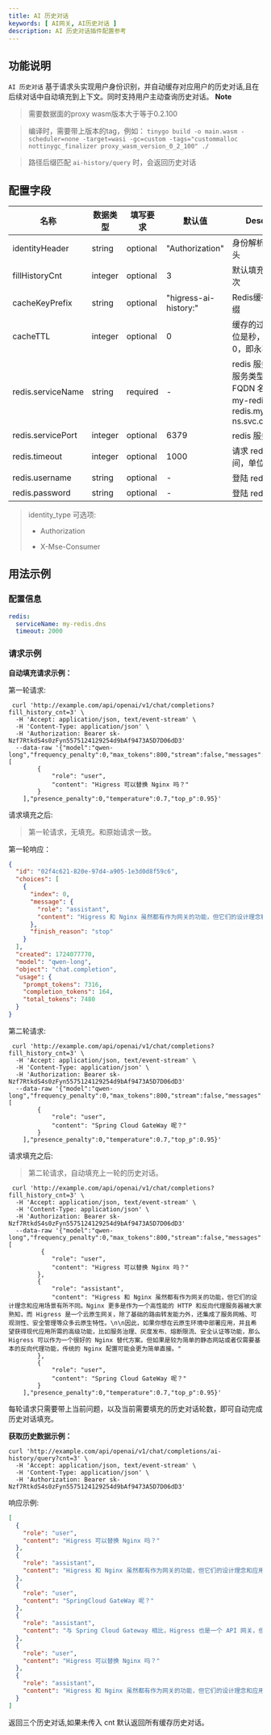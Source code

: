 ```yaml
---
title: AI 历史对话
keywords: [ AI网关, AI历史对话 ]
description: AI 历史对话插件配置参考
---
```


## 功能说明

`AI 历史对话` 基于请求头实现用户身份识别，并自动缓存对应用户的历史对话,且在后续对话中自动填充到上下文。同时支持用户主动查询历史对话。
**Note**

> 需要数据面的proxy wasm版本大于等于0.2.100

> 编译时，需要带上版本的tag，例如：
`tinygo build -o main.wasm -scheduler=none -target=wasi -gc=custom -tags="custommalloc nottinygc_finalizer proxy_wasm_version_0_2_100" ./`

> 路径后缀匹配 `ai-history/query` 时，会返回历史对话

## 配置字段

| 名称                | 数据类型    | 填写要求     | 默认值                   | Description                                                               |
|-------------------|---------|----------|-----------------------|---------------------------------------------------------------------------|
| identityHeader    | string  | optional | "Authorization"       | 身份解析对应的请求头                                                                |
| fillHistoryCnt    | integer | optional | 3                     | 默认填充历史对话轮次                                                                |
| cacheKeyPrefix    | string  | optional | "higress-ai-history:" | Redis缓存Key的前缀                                                             |
| cacheTTL          | integer | optional | 0                     | 缓存的过期时间，单位是秒，默认值为0，即永不过期                                                  |
| redis.serviceName | string  | required | -                     | redis 服务名称，带服务类型的完整 FQDN 名称，例如 my-redis.dns、redis.my-ns.svc.cluster.local |
| redis.servicePort | integer | optional | 6379                  | redis 服务端口                                                                |
| redis.timeout     | integer | optional | 1000                  | 请求 redis 的超时时间，单位为毫秒                                                      |
| redis.username    | string  | optional | -                     | 登陆 redis 的用户名                                                             |
| redis.password    | string  | optional | -                     | 登陆 redis 的密码                                                              |

> identity_type 可选项:
>
>- Authorization
>
>- X-Mse-Consumer

## 用法示例

### 配置信息

```yaml
redis:
  serviceName: my-redis.dns
  timeout: 2000
```

### 请求示例

**自动填充请求示例：**

第一轮请求:

```
 curl 'http://example.com/api/openai/v1/chat/completions?fill_history_cnt=3' \
  -H 'Accept: application/json, text/event-stream' \
  -H 'Content-Type: application/json' \
  -H 'Authorization: Bearer sk-Nzf7RtkdS4s0zFyn5575124129254d9bAf9473A5D7D06dD3'
  --data-raw '{"model":"qwen-long","frequency_penalty":0,"max_tokens":800,"stream":false,"messages":[
        {
            "role": "user",
            "content": "Higress 可以替换 Nginx 吗？"
        }
    ],"presence_penalty":0,"temperature":0.7,"top_p":0.95}'
```

请求填充之后:
> 第一轮请求，无填充。和原始请求一致。

第一轮响应：

```json
{
  "id": "02f4c621-820e-97d4-a905-1e3d0d8f59c6",
  "choices": [
    {
      "index": 0,
      "message": {
        "role": "assistant",
        "content": "Higress 和 Nginx 虽然都有作为网关的功能，但它们的设计理念和应用场景有所不同。Nginx 更多是作为一个高性能的 HTTP 和反向代理服务器被大家熟知，而 Higress 是一个云原生网关，除了基础的路由转发能力外，还集成了服务网格、可观测性、安全管理等众多云原生特性。\n\n因此，如果你想在云原生环境中部署应用，并且希望获得现代应用所需的高级功能，比如服务治理、灰度发布、熔断限流、安全认证等功能，那么 Higress 可以作为一个很好的 Nginx 替代方案。但如果是较为简单的静态网站或者仅需要基本的反向代理功能，传统的 Nginx 配置可能会更为简单直接。"
      },
      "finish_reason": "stop"
    }
  ],
  "created": 1724077770,
  "model": "qwen-long",
  "object": "chat.completion",
  "usage": {
    "prompt_tokens": 7316,
    "completion_tokens": 164,
    "total_tokens": 7480
  }
}
```

第二轮请求:

```
 curl 'http://example.com/api/openai/v1/chat/completions?fill_history_cnt=3' \
  -H 'Accept: application/json, text/event-stream' \
  -H 'Content-Type: application/json' \
  -H 'Authorization: Bearer sk-Nzf7RtkdS4s0zFyn5575124129254d9bAf9473A5D7D06dD3'
  --data-raw '{"model":"qwen-long","frequency_penalty":0,"max_tokens":800,"stream":false,"messages":[
        {
            "role": "user",
            "content": "Spring Cloud GateWay 呢？"
        }
    ],"presence_penalty":0,"temperature":0.7,"top_p":0.95}'
```

请求填充之后:
> 第二轮请求，自动填充上一轮的历史对话。

```
 curl 'http://example.com/api/openai/v1/chat/completions?fill_history_cnt=3' \
  -H 'Accept: application/json, text/event-stream' \
  -H 'Content-Type: application/json' \
  -H 'Authorization: Bearer sk-Nzf7RtkdS4s0zFyn5575124129254d9bAf9473A5D7D06dD3'
  --data-raw '{"model":"qwen-long","frequency_penalty":0,"max_tokens":800,"stream":false,"messages":[
         {
            "role": "user",
            "content": "Higress 可以替换 Nginx 吗？"
        },
        {
            "role": "assistant",
            "content": "Higress 和 Nginx 虽然都有作为网关的功能，但它们的设计理念和应用场景有所不同。Nginx 更多是作为一个高性能的 HTTP 和反向代理服务器被大家熟知，而 Higress 是一个云原生网关，除了基础的路由转发能力外，还集成了服务网格、可观测性、安全管理等众多云原生特性。\n\n因此，如果你想在云原生环境中部署应用，并且希望获得现代应用所需的高级功能，比如服务治理、灰度发布、熔断限流、安全认证等功能，那么 Higress 可以作为一个很好的 Nginx 替代方案。但如果是较为简单的静态网站或者仅需要基本的反向代理功能，传统的 Nginx 配置可能会更为简单直接。"
        },
        {
            "role": "user",
            "content": "Spring Cloud GateWay 呢？"
        }
    ],"presence_penalty":0,"temperature":0.7,"top_p":0.95}'
```

每轮请求只需要带上当前问题，以及当前需要填充的历史对话轮数，即可自动完成历史对话填充。

**获取历史数据示例：**

```
curl 'http://example.com/api/openai/v1/chat/completions/ai-history/query?cnt=3' \
  -H 'Accept: application/json, text/event-stream' \
  -H 'Content-Type: application/json' \
  -H 'Authorization: Bearer sk-Nzf7RtkdS4s0zFyn5575124129254d9bAf9473A5D7D06dD3'
```

响应示例:

```json
[
  {
    "role": "user",
    "content": "Higress 可以替换 Nginx 吗？"
  },
  {
    "role": "assistant",
    "content": "Higress 和 Nginx 虽然都有作为网关的功能，但它们的设计理念和应用场景有所不同。Nginx 更多是作为一个高性能的 HTTP 和反向代理服务器被大家熟知，而 Higress 是一个云原生网关，除了基础的路由转发能力外，还集成了服务网格、可观测性、安全管理等众多云原生特性。\\n\\n因此，如果你想在云原生环境中部署应用，并且希望获得现代应用所需的高级功能，比如服务治理、灰度发布、熔断限流、安全认证等功能，那么 Higress 可以作为一个很好的 Nginx 替代方案。但如果是较为简单的静态网站或者仅需要基本的反向代理功能，传统的 Nginx 配置可能会更为简单直接。"
  },
  {
    "role": "user",
    "content": "SpringCloud GateWay 呢？"
  },
  {
    "role": "assistant",
    "content": "与 Spring Cloud Gateway 相比，Higress 也是一个 API 网关，但它们之间存在一些关键的区别：\\n\\n- **设计理念**：Spring Cloud Gateway 主要针对微服务架构中的服务间通信和路由，它作为 Spring Cloud 生态系统的一部分，更加专注于 Java 开发者的微服务场景。而 Higress 作为云原生网关，不仅关注服务间的通信，还提供了一系列云原生功能，如服务网格、可观测性、安全管理等。\\n- **部署方式**：Spring Cloud Gateway 通常作为微服务应用的一部分运行在应用服务器内，而 Higress 通常以独立的微服务或者容器化服务的形式部署在 Kubernetes 环境中，适用于现代云原生部署模型。\\n- **扩展性和集成**：Higress 提供了更广泛的集成和支持，例如与 Istio、Kubernetes 等生态系统的深度集成，这使得它可以更好地适应复杂的云原生环境。\\n\\n因此，如果你的应用程序是基于 Spring Cloud 构建的，并且你想要一个轻量级的、易于集成的服务网关，那么 Spring Cloud Gateway 可能是一个合适的选择。但是，如果你正在构建或重构云原生应用，并且需要更强大的路由规则、服务治理、可观测性等功能，那么 Higress 将是一个更好的选择。"
  },
  {
    "role": "user",
    "content": "Higress 可以替换 Nginx 吗？"
  },
  {
    "role": "assistant",
    "content": "Higress 和 Nginx 虽然都有作为网关的功能，但它们的设计理念和应用场景有所不同。Nginx 更多是作为一个高性能的 HTTP 和反向代理服务器被大家熟知，而 Higress 是一个云原生网关，除了基础的路由转发能力外，还集成了服务网格、可观测性、安全管理等众多云原生特性。\\n\\n因此，如果你想在云原生环境中部署应用，并且希望获得现代应用所需的高级功能，比如服务治理、灰度发布、熔断限流、安全认证等功能，那么 Higress 可以作为一个很好的 Nginx 替代方案。但如果是较为简单的静态网站或者仅需要基本的反向代理功能，传统的 Nginx 配置可能会更为简单直接。"
  }
]
```

返回三个历史对话,如果未传入 cnt 默认返回所有缓存历史对话。